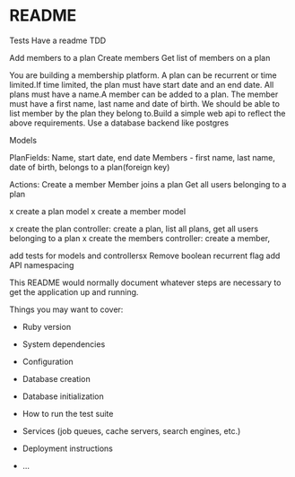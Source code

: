 # README

Tests 
Have a readme
TDD


Add members to a plan
Create members
Get list of members on a plan

You are building a membership platform. A plan can be recurrent or time limited.If time limited, the plan must have start date and an end date. All plans must have a name.A member can be added to a plan. The member must have a first name, last name and date of birth. We should be able to list member by the plan they belong to.Build a simple web api to reflect the above requirements. Use a database backend like postgres

Models

PlanFields: Name, start date, end date
Members - first name, last name, date of birth, belongs to a plan(foreign key)

Actions:
Create a member
Member joins a plan
Get all users belonging to a plan

x create a plan model
x create a member model

x create the plan controller: create a plan, list all plans, get all users belonging to a plan
x create the members controller: create a member, 


add tests for models and controllersx 
Remove boolean recurrent flag
add API namespacing

This README would normally document whatever steps are necessary to get the
application up and running.

Things you may want to cover:

* Ruby version

* System dependencies

* Configuration

* Database creation

* Database initialization

* How to run the test suite

* Services (job queues, cache servers, search engines, etc.)

* Deployment instructions

* ...
